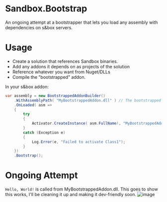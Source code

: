 # Sandbox.Bootstrap

An ongoing attempt at a bootstrapper that lets you load any assembly with dependencies on s&box servers. 

# Usage

* Create a solution that references Sandbox binaries.
* Add any addons it depends on as projects of the solution
* Reference whatever you want from Nuget/DLLs
* Compile the "bootstrapped" addon.

In your s&box addon:

```cs
var assembly = new BootstrappedAddonBuilder()
	.WithAssemblyPath( "MyBootstrappedAddon.dll" ) // The bootstrapped addon assembly.
	.OnLoaded( asm =>
	{
		try
		{
			Activator.CreateInstance( asm.FullName!, "MyBootstrappedAddon.Class1" );
		}
		catch (Exception e)
		{
			Log.Error(e, "Failed to activate Class1");
		}
	})
	.Bootstrap();
```

# Ongoing Attempt

`Hello, World!` is called from MyBootstrappedAddon.dll. This goes to show this works, I'll be cleaning it up and making it dev-friendly soon.
![image](https://user-images.githubusercontent.com/25248023/119033340-6599ef80-b9ad-11eb-95e7-b859fc99e579.png)
